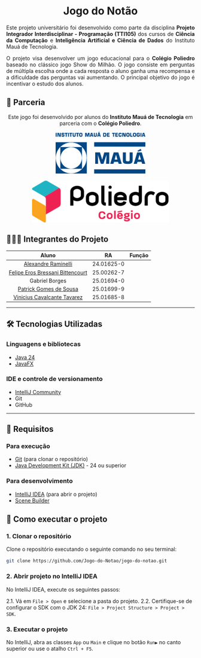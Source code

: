 <h1 align="center">Jogo do Notão</h1>

<!-- Introdução -->
<p align="justify">Este projeto universitário foi desenvolvido como parte da disciplina <strong>Projeto Integrador Interdisciplinar - Programação (TTI105)</strong> dos cursos de <strong>Ciência da Computação</strong> e <strong>Inteligência Artificial e Ciência de Dados</strong> do Instituto Mauá de Tecnologia.</p>
<p align="justify">O projeto visa desenvolver um jogo educacional para o <strong>Colégio Poliedro</strong> baseado no clássico jogo Show do Milhão. O jogo consiste em perguntas de múltipla escolha onde a cada resposta o aluno ganha uma recompensa e a dificuldade das perguntas vai aumentando. O principal objetivo do jogo é incentivar o estudo dos alunos.</p>

<!-- Parceria -->

## 🤝 Parceria

<p align="center">Este jogo foi desenvolvido por alunos do <strong>Instituto Mauá de Tecnologia</strong> em parceria com o <strong>Colégio Poliedro</strong>.</p>
<div align="center" style="display: flex; flex-direction: row; align-items: center; width: 100%; justify-content: center; gap: 16px; flex-wrap: wrap;">
    <!-- IMT -->
    <a href="https://www.maua.br/images/logo-IMT.png" target="_blank">
        <img height="112px" src="./docs/parceiros/logo-IMT.png">
    </a>
    <!-- Poliedro -->
    <a href="https://www.colegiopoliedro.com.br" target="_blank">
        <img height="112px" src="./docs/parceiros/logo-Poliedro.svg">
    </a>
</div>

<!-- Integrantes -->

## 🧑🏻‍💻 Integrantes do Projeto

|                               Aluno                               |     RA     | Função |
|:-----------------------------------------------------------------:|:----------:|:------:|
|   [Alexandre Raminelli](https://github.com/alexandreraminelli)    | 24.01625-0 |        |
| [Felipe Eros Bressani Bittencourt](https://github.com/FelipeEros) | 25.00262-7 |        |
|                          Gabriel Borges                           | 25.01694-0 |        |
|        [Patrick Gomes de Sousa](https://github.com/Pgs-0)         | 25.01699-9 |        |
| [Vinicius Cavalcante Tavarez](https://github.com/viniciusct0626)  | 25.01685-8 |        |

---
<!-- Tecnologias -->

## 🛠️ Tecnologias Utilizadas

### Linguagens e bibliotecas

- [Java 24](https://www.oracle.com/java/technologies/downloads)
- [JavaFX](https://openjfx.io/)

### IDE e controle de versionamento

- [IntelliJ Community](https://www.jetbrains.com/idea/download/)
- Git
- GitHub

---

## 🔧 Requisitos

### Para execução

- [Git](https://git-scm.com/downloads) (para clonar o repositório)
- [Java Development Kit (JDK)](https://www.oracle.com/br/java/technologies/downloads/) - 24 ou superior

### Para desenvolvimento

- [IntelliJ IDEA](https://www.jetbrains.com/idea/download/) (para abrir o projeto)
- [Scene Builder](https://gluonhq.com/products/scene-builder/)

## 🚀 Como executar o projeto

### 1. Clonar o repositório

Clone o repositório executando o seguinte comando no seu terminal:

```bash
git clone https://github.com/Jogo-do-Notao/jogo-do-notao.git
```

### 2. Abrir projeto no IntelliJ IDEA

No IntelliJ IDEA, execute os seguintes passos:

2.1. Vá em `File > Open` e selecione a pasta do projeto.
2.2. Certifique-se de configurar o SDK com o JDK 24: `File > Project Structure > Project > SDK`.

### 3. Executar o projeto
No IntelliJ, abra as classes `App` ou `Main` e clique no botão `Run▶️` no canto superior ou use o atalho `Ctrl + F5`.
